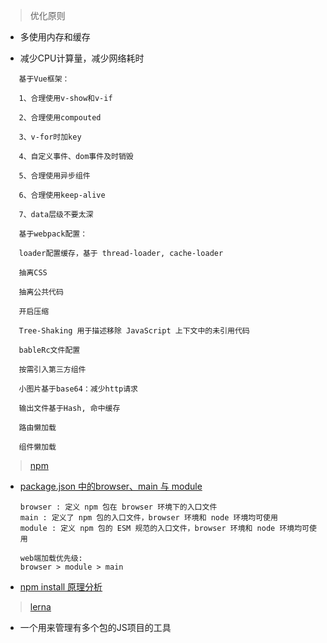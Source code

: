 > 优化原则
 
* 多使用内存和缓存

* 减少CPU计算量，减少网络耗时
```
   基于Vue框架：
   
   1、合理使用v-show和v-if

   2、合理使用compouted

   3、v-for时加key
   
   4、自定义事件、dom事件及时销毁

   5、合理使用异步组件

   6、合理使用keep-alive

   7、data层级不要太深
```
```
   基于webpack配置：
   
   loader配置缓存，基于 thread-loader, cache-loader

   抽离CSS

   抽离公共代码

   开启压缩

   Tree-Shaking 用于描述移除 JavaScript 上下文中的未引用代码

   bableRc文件配置

   按需引入第三方组件

   小图片基于base64：减少http请求

   输出文件基于Hash, 命中缓存

   路由懒加载

   组件懒加载
```
> [npm](https://juejin.cn/post/6844904083241828360)
 
   * [package.json 中的browser、main 与 module](https://juejin.cn/post/6844903862977953806)
    
     ```
     browser : 定义 npm 包在 browser 环境下的入口文件
     main : 定义了 npm 包的入口文件，browser 环境和 node 环境均可使用
     module : 定义 npm 包的 ESM 规范的入口文件，browser 环境和 node 环境均可使用
     
     web端加载优先级:
     browser > module > main 
   * [npm install 原理分析](https://cloud.tencent.com/developer/article/1555982)   
   
> [lerna](https://github.com/yang1212/collection-about/issues/16)

* 一个用来管理有多个包的JS项目的工具
